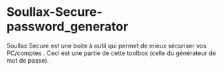 # Soullax-Secure-password_generator
Soullax Secure est une boite à outil qui permet de mieux sécuriser vos PC/comptes . Ceci est une partie de cette toolbox (celle du générateur de mot de passe).
